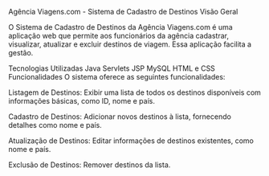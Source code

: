 Agência Viagens.com - Sistema de Cadastro de Destinos
Visão Geral

O Sistema de Cadastro de Destinos da Agência Viagens.com é uma aplicação web que permite aos funcionários da agência cadastrar, visualizar, atualizar e excluir destinos de viagem. Essa aplicação facilita a gestão.

Tecnologias Utilizadas
Java
Servlets
JSP 
MySQL 
HTML e CSS
Funcionalidades
O sistema oferece as seguintes funcionalidades:

Listagem de Destinos: Exibir uma lista de todos os destinos disponíveis com informações básicas, como ID, nome e país.

Cadastro de Destinos: Adicionar novos destinos à lista, fornecendo detalhes como nome e país.

Atualização de Destinos: Editar informações de destinos existentes, como nome e país.

Exclusão de Destinos: Remover destinos da lista.
